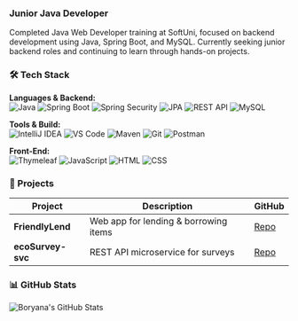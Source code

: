 ### Junior Java Developer

Completed Java Web Developer training at SoftUni, focused on backend development using Java, Spring Boot, and MySQL.
Currently seeking junior backend roles and continuing to learn through hands-on projects.

### 🛠 Tech Stack

**Languages & Backend:**  
![Java](https://img.shields.io/badge/Java-ED8B00?style=flat-square&logo=java&logoColor=white)
![Spring Boot](https://img.shields.io/badge/Spring_Boot-6DB33F?style=flat-square&logo=spring-boot&logoColor=white)
![Spring Security](https://img.shields.io/badge/Spring_Security-6DB33F?style=flat-square&logo=spring-security&logoColor=white)
![JPA](https://img.shields.io/badge/JPA_(Hibernate)-59666C?style=flat-square)
![REST API](https://img.shields.io/badge/REST_API-003366?style=flat-square)
![MySQL](https://img.shields.io/badge/MySQL-4479A1?style=flat-square&logo=mysql&logoColor=white)

**Tools & Build:**  
![IntelliJ IDEA](https://img.shields.io/badge/IntelliJ_IDEA-000000?style=flat-square&logo=intellij-idea&logoColor=white)
![VS Code](https://img.shields.io/badge/VS_Code-007ACC?style=flat-square&logo=visual-studio-code&logoColor=white)
![Maven](https://img.shields.io/badge/Maven-C71A36?style=flat-square&logo=apache-maven&logoColor=white)
![Git](https://img.shields.io/badge/Git-F05032?style=flat-square&logo=git&logoColor=white)
![Postman](https://img.shields.io/badge/Postman-FF6C37?style=flat-square&logo=postman&logoColor=white)

**Front-End:**  
![Thymeleaf](https://img.shields.io/badge/Thymeleaf-005F0F?style=flat-square&logo=thymeleaf&logoColor=white)
![JavaScript](https://img.shields.io/badge/JavaScript-F7DF1E?style=flat-square&logo=javascript&logoColor=black)
![HTML](https://img.shields.io/badge/HTML5-E34F26?style=flat-square&logo=html5&logoColor=white)
![CSS](https://img.shields.io/badge/CSS3-1572B6?style=flat-square&logo=css3&logoColor=white)


### 📁 Projects

| Project | Description | GitHub |
|--------|-------------|--------|
| **FriendlyLend** | Web app for lending & borrowing items | [Repo](https://github.com/Boryana-Mihaylova/friendly-lend-app) |
| **ecoSurvey-svc** | REST API microservice for surveys | [Repo](https://github.com/Boryana-Mihaylova/ecoSurvey-svc) |


### 📊 GitHub Stats

![Boryana's GitHub Stats](https://github-readme-stats.vercel.app/api?username=Boryana-Mihaylova&show_icons=true&theme=default&hide_title=true)


